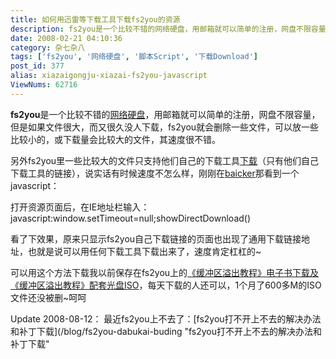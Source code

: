 ```yaml
---
title: 如何用迅雷等下载工具下载fs2you的资源
description: fs2you是一个比较不错的网络硬盘，用邮箱就可以简单的注册，网盘不限容量，但是如果文件很大，而又很久没人下载，fs2you就会删除一些文件，可以放一些比较小的，或下载量会比较大的文件，其速度很不错。另外fs2you里一些比较大的文件只支持他们自己的下载工具下载（只有他们自己下载工具的链接），说实话有时候速度不怎么样，刚刚在baicker那看到一个javascript：
date: 2008-02-21 04:10:36
category: 杂七杂八
tags: ['fs2you', '网络硬盘', '脚本Script', '下载Download']
post_id: 377
alias: xiazaigongju-xiazai-fs2you-javascript
ViewNums: 62716
---
```


**fs2you**是一个比较不错的[网络硬盘](/tags/%E7%BD%91%E7%BB%9C%E7%A1%AC%E7%9B%98)，用邮箱就可以简单的注册，网盘不限容量，但是如果文件很大，而又很久没人下载，fs2you就会删除一些文件，可以放一些比较小的，或下载量会比较大的文件，其速度很不错。

另外fs2you里一些比较大的文件只支持他们自己的下载工具[下载](/tags/%E4%B8%8B%E8%BD%BDDownload)（只有他们自己下载工具的链接），说实话有时候速度不怎么样，刚刚在[baicker](http://www.blogjava.net/baicker)那看到一个javascript：

打开资源页面后，在IE地址栏输入：javascript:window.setTimeout=null;showDirectDownload()

看了下效果，原来只显示fs2you自己下载链接的页面也出现了通用下载链接地址，也就是说可以用任何下载工具下载出来了，速度肯定杠杠的~

可以用这个方法下载我以前保存在fs2you上的[《缓冲区溢出教程》电子书下载及《缓冲区溢出教程》配套光盘ISO](/blog/buffer-overflow-tutorial-ebook-iso-download)，每天下载的人还可以，1个月了600多M的ISO文件还没被删~呵呵

Update 2008-08-12：
最近fs2you上不去了：[fs2you打不开上不去的解决办法和补丁下载](/blog/fs2you-dabukai-buding "fs2you打不开上不去的解决办法和补丁下载"

